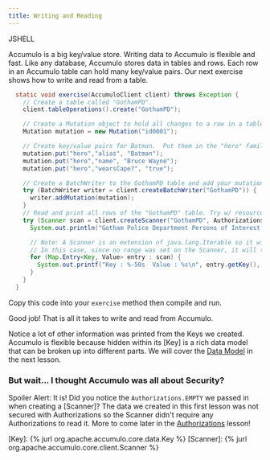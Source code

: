 ```yaml
---
title: Writing and Reading
---
```


JSHELL

Accumulo is a big key/value store.  Writing data to Accumulo is flexible and fast.  Like any database, Accumulo stores
data in tables and rows.  Each row in an Accumulo table can hold many key/value pairs. Our next exercise shows how to
write and read from a table.

```java
  static void exercise(AccumuloClient client) throws Exception {
    // Create a table called "GothamPD".
    client.tableOperations().create("GothamPD");

    // Create a Mutation object to hold all changes to a row in a table.  Each row has a unique row ID.
    Mutation mutation = new Mutation("id0001");

    // Create key/value pairs for Batman.  Put them in the "hero" family.
    mutation.put("hero","alias", "Batman");
    mutation.put("hero","name", "Bruce Wayne");
    mutation.put("hero","wearsCape?", "true");

    // Create a BatchWriter to the GothamPD table and add your mutation to it. Try w/ resources will close for us.
    try (BatchWriter writer = client.createBatchWriter("GothamPD")) {
      writer.addMutation(mutation);
    }
    // Read and print all rows of the "GothamPD" table. Try w/ resources will close for us.
    try (Scanner scan = client.createScanner("GothamPD", Authorizations.EMPTY)) {
      System.out.println("Gotham Police Department Persons of Interest:");

      // Note: A Scanner is an extension of java.lang.Iterable so it will traverse through the scanner's range.
      // In this case, since no range was set on the Scanner, it will traverse the entire table.
      for (Map.Entry<Key, Value> entry : scan) {
        System.out.printf("Key : %-50s  Value : %s\n", entry.getKey(), entry.getValue());
      }
    }
  }
```
Copy this code into your `exercise` method then compile and run.

Good job! That is all it takes to write and read from Accumulo.

Notice a lot of other information was printed from the Keys we created. Accumulo is flexible because hidden within its
[Key] is a rich data model that can be broken up into different parts.  We will cover the [Data Model][dmodel] in the next lesson.

### But wait... I thought Accumulo was all about Security?

Spoiler Alert: It is!  Did you notice the `Authorizations.EMPTY` we passed in when creating a [Scanner]?  The data
we created in this first lesson was not secured with Authorizations so the Scanner didn't require any Authorizations
to read it.  More to come later in the [Authorizations][auths] lesson!

[dmodel]: /tour2/data-model
[auths]: /tour2/authorizations
[Key]: {% jurl org.apache.accumulo.core.data.Key %}
[Scanner]: {% jurl org.apache.accumulo.core.client.Scanner %}
